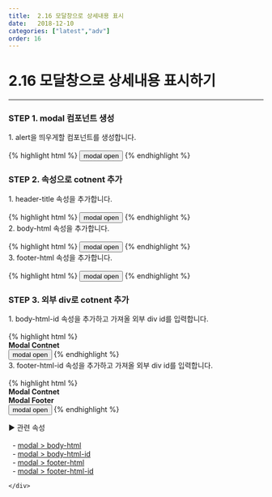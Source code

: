 ```yaml
---
title:  2.16 모달창으로 상세내용 표시
date:   2018-12-10
categories: ["latest","adv"]
order: 16
---
```


2.16 모달창으로 상세내용 표시하기
===

---

### STEP 1. modal 컴포넌트 생성
<div>1. alert을 띄우게할 컴포넌트를 생성합니다.</div>
<br>
{% highlight html %}
<sbux-modal id="sbIdx1_1" name="sbTagNm1_1" uitype="small"></sbux-modal>
<input type="button" value="modal open" onclick="SBUxMethod.openModal('sbTagNm1_1')">
{% endhighlight %}

### STEP 2. 속성으로 cotnent 추가
<div>1. header-title 속성을 추가합니다.</div>
<br>
{% highlight html %}
<sbux-modal id="sbIdx1_1" name="sbTagNm1_1" uitype="small" header-title="Modal Title"></sbux-modal>
<input type="button" value="modal open" onclick="SBUxMethod.openModal('sbTagNm1_1')">
{% endhighlight %}

<div>2. body-html 속성을 추가합니다.</div>
<br>
{% highlight html %}
<sbux-modal id="sbIdx1_1" name="sbTagNm1_1" uitype="small" header-title="Modal Title" body-html="<b>Modal Content</b>"></sbux-modal>
<input type="button" value="modal open" onclick="SBUxMethod.openModal('sbTagNm1_1')">
{% endhighlight %}

<div>3. footer-html 속성을 추가합니다.</div>
<br>
{% highlight html %}
<sbux-modal id="sbIdx1_1" name="sbTagNm1_1" uitype="small" header-title="Modal Title" body-html="<b>Modal Content</b>" footer-html="Modal Footer"></sbux-modal>
<input type="button" value="modal open" onclick="SBUxMethod.openModal('sbTagNm1_1')">
{% endhighlight %}

### STEP 3. 외부 div로 cotnent 추가
<div>1. body-html-id 속성을 추가하고 가져올 외부 div id를 입력합니다.</div>
<br>
{% highlight html %}
<div id="contentTag1"><b>Modal Contnet</b></div>
<sbux-modal id="sbIdx1_1" name="sbTagNm1_1" uitype="small" header-title="Modal Title" body-html-id="contentTag1"></sbux-modal>
<input type="button" value="modal open" onclick="SBUxMethod.openModal('sbTagNm1_1')">
{% endhighlight %}

<div>3. footer-html-id 속성을 추가하고 가져올 외부 div id를 입력합니다.</div>
<br>
{% highlight html %}
<div id="contentTag1"><b>Modal Contnet</b></div>
<div id="footerTag1"><b>Modal Footer</b></div>
<sbux-modal id="sbIdx1_1" name="sbTagNm1_1" uitype="small" header-title="Modal Title" body-html-id="contentTag1" footer-html-id="footerTag1"></sbux-modal>
<input type="button" value="modal open" onclick="SBUxMethod.openModal('sbTagNm1_1')">
{% endhighlight %}

<sbux-tabs id="explainTab" name="explainTab" uitype="normal" title-target-id-array="exTab1" 
           title-text-array="설명">
</sbux-tabs>
<div class="tab-content">
    <div id="exTab1">
        ▶ 관련 속성<br><br>
        &nbsp;&nbsp;- <a href="https://softbowllab.github.io/sbux/attribute/latest/modal.bodyhtml#modal" target="_blank">modal > body-html</a><br>
        &nbsp;&nbsp;- <a href="https://softbowllab.github.io/sbux/attribute/latest/modal.bodyhtmlid#modal" target="_blank">modal > body-html-id</a><br>
        &nbsp;&nbsp;- <a href="https://softbowllab.github.io/sbux/attribute/latest/modal.footerhtml#modal" target="_blank">modal > footer-html</a><br>
        &nbsp;&nbsp;- <a href="https://softbowllab.github.io/sbux/attribute/latest/modal.footerhtmlid#modal" target="_blank">modal > footer-html-id</a><br>

    </div>
</div>